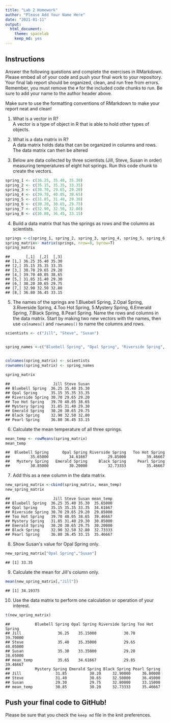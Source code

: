 ```yaml
---
title: "Lab 2 Homework"
author: "Please Add Your Name Here"
date: "2021-01-11"
output:
  html_document: 
    theme: spacelab
    keep_md: yes
---
```


## Instructions
Answer the following questions and complete the exercises in RMarkdown. Please embed all of your code and push your final work to your repository. Your final lab report should be organized, clean, and run free from errors. Remember, you must remove the `#` for the included code chunks to run. Be sure to add your name to the author header above.  

Make sure to use the formatting conventions of RMarkdown to make your report neat and clean!  

1. What is a vector in R?  
A vector is a type of object in R that is able to hold other types of objects.

2. What is a data matrix in R?  
A data matrix holds data that can be organized in columns and rows. The data matrix can then be altered

3. Below are data collected by three scientists (Jill, Steve, Susan in order) measuring temperatures of eight hot springs. Run this code chunk to create the vectors.  

```r
spring_1 <- c(36.25, 35.40, 35.30)
spring_2 <- c(35.15, 35.35, 33.35)
spring_3 <- c(30.70, 29.65, 29.20)
spring_4 <- c(39.70, 40.05, 38.65)
spring_5 <- c(31.85, 31.40, 29.30)
spring_6 <- c(30.20, 30.65, 29.75)
spring_7 <- c(32.90, 32.50, 32.80)
spring_8 <- c(36.80, 36.45, 33.15)
```

4. Build a data matrix that has the springs as rows and the columns as scientists.  

```r
springs <-c(spring_1, spring_2, spring_3, spring_4, spring_5, spring_6, spring_7, spring_8)
spring_matrix<- matrix(springs, nrow=8, byrow=T)
spring_matrix
```

```
##       [,1]  [,2]  [,3]
## [1,] 36.25 35.40 35.30
## [2,] 35.15 35.35 33.35
## [3,] 30.70 29.65 29.20
## [4,] 39.70 40.05 38.65
## [5,] 31.85 31.40 29.30
## [6,] 30.20 30.65 29.75
## [7,] 32.90 32.50 32.80
## [8,] 36.80 36.45 33.15
```

5. The names of the springs are 1.Bluebell Spring, 2.Opal Spring, 3.Riverside Spring, 4.Too Hot Spring, 5.Mystery Spring, 6.Emerald Spring, 7.Black Spring, 8.Pearl Spring. Name the rows and columns in the data matrix. Start by making two new vectors with the names, then use `colnames()` and `rownames()` to name the columns and rows.

```r
scientists <- c("Jill", "Steve", "Susan")


spring_names <-c("Bluebell Spring", "Opal Spring", "Riverside Spring", "Too Hot Spring", "Mystery Spring", "Emerald Spring", "Black Spring", "Pearl Spring")


colnames(spring_matrix) <- scientists
rownames(spring_matrix) <- spring_names

spring_matrix
```

```
##                   Jill Steve Susan
## Bluebell Spring  36.25 35.40 35.30
## Opal Spring      35.15 35.35 33.35
## Riverside Spring 30.70 29.65 29.20
## Too Hot Spring   39.70 40.05 38.65
## Mystery Spring   31.85 31.40 29.30
## Emerald Spring   30.20 30.65 29.75
## Black Spring     32.90 32.50 32.80
## Pearl Spring     36.80 36.45 33.15
```

6. Calculate the mean temperature of all three springs.

```r
mean_temp <- rowMeans(spring_matrix)
mean_temp
```

```
##  Bluebell Spring      Opal Spring Riverside Spring   Too Hot Spring 
##         35.65000         34.61667         29.85000         39.46667 
##   Mystery Spring   Emerald Spring     Black Spring     Pearl Spring 
##         30.85000         30.20000         32.73333         35.46667
```

7. Add this as a new column in the data matrix.


```r
new_spring_matrix <-cbind(spring_matrix, mean_temp)
new_spring_matrix
```

```
##                   Jill Steve Susan mean_temp
## Bluebell Spring  36.25 35.40 35.30  35.65000
## Opal Spring      35.15 35.35 33.35  34.61667
## Riverside Spring 30.70 29.65 29.20  29.85000
## Too Hot Spring   39.70 40.05 38.65  39.46667
## Mystery Spring   31.85 31.40 29.30  30.85000
## Emerald Spring   30.20 30.65 29.75  30.20000
## Black Spring     32.90 32.50 32.80  32.73333
## Pearl Spring     36.80 36.45 33.15  35.46667
```

8. Show Susan's value for Opal Spring only.

```r
new_spring_matrix["Opal Spring","Susan"]
```

```
## [1] 33.35
```

9. Calculate the mean for Jill's column only.

```r
mean(new_spring_matrix[,"Jill"])
```

```
## [1] 34.19375
```
10. Use the data matrix to perform one calculation or operation of your interest.

```r
t(new_spring_matrix)
```

```
##           Bluebell Spring Opal Spring Riverside Spring Too Hot Spring
## Jill                36.25    35.15000            30.70       39.70000
## Steve               35.40    35.35000            29.65       40.05000
## Susan               35.30    33.35000            29.20       38.65000
## mean_temp           35.65    34.61667            29.85       39.46667
##           Mystery Spring Emerald Spring Black Spring Pearl Spring
## Jill               31.85          30.20     32.90000     36.80000
## Steve              31.40          30.65     32.50000     36.45000
## Susan              29.30          29.75     32.80000     33.15000
## mean_temp          30.85          30.20     32.73333     35.46667
```
## Push your final code to GitHub!
Please be sure that you check the `keep md` file in the knit preferences.  
